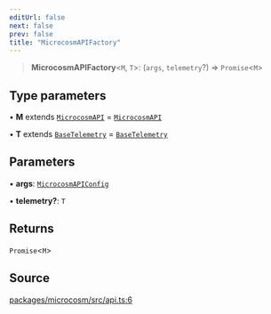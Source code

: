 ```yaml
---
editUrl: false
next: false
prev: false
title: "MicrocosmAPIFactory"
---
```


> **MicrocosmAPIFactory**\<`M`, `T`\>: (`args`, `telemetry`?) => `Promise`\<`M`\>

## Type parameters

• **M** extends [`MicrocosmAPI`](../classes/MicrocosmAPI.md) = [`MicrocosmAPI`](../classes/MicrocosmAPI.md)

• **T** extends [`BaseTelemetry`](../interfaces/BaseTelemetry.md) = [`BaseTelemetry`](../interfaces/BaseTelemetry.md)

## Parameters

• **args**: [`MicrocosmAPIConfig`](MicrocosmAPIConfig.md)

• **telemetry?**: `T`

## Returns

`Promise`\<`M`\>

## Source

[packages/microcosm/src/api.ts:6](https://github.com/nodenogg-in/alpha-p2p/blob/bce45d3dc78f9a00957a766d70c8bb1a066ebf43/packages/microcosm/src/api.ts#L6)
